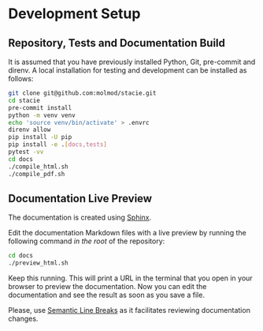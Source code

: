 # Development Setup

## Repository, Tests and Documentation Build

It is assumed that you have previously installed Python, Git, pre-commit and direnv.
A local installation for testing and development can be installed as follows:

```bash
git clone git@github.com:molmod/stacie.git
cd stacie
pre-commit install
python -m venv venv
echo 'source venv/bin/activate' > .envrc
direnv allow
pip install -U pip
pip install -e .[docs,tests]
pytest -vv
cd docs
./compile_html.sh
./compile_pdf.sh
```

## Documentation Live Preview

The documentation is created using [Sphinx](https://www.sphinx-doc.org/).

Edit the documentation Markdown files with a live preview
by running the following command *in the root* of the repository:

```bash
cd docs
./preview_html.sh
```

Keep this running.
This will print a URL in the terminal that you open in your browser to preview the documentation.
Now you can edit the documentation and see the result as soon as you save a file.

Please, use [Semantic Line Breaks](https://sembr.org/)
as it facilitates reviewing documentation changes.
